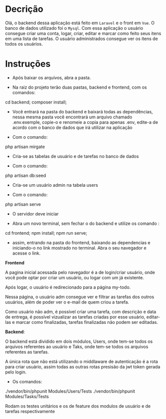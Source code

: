 # Decrição

Olá, o backend dessa aplicação está feito em `Laravel` e o front em `Vue`. O banco de dados utilizado foi o `Mysql`.
Com essa aplicação o usuário consegue criar uma conta, logar, criar, editar e marcar como feito seus itens em uma lista de tarefas. 
O usuário administrados consegue ver os itens de todos os usuários.

# Instruções
- Após baixar os arquivos, abra a pasta.

- Na raiz do projeto terão duas pastas, backend e frontend, com os comandos:

cd backend; composer install; 

- Você entrará na pasta do backend e baixará todas as dependências, nessa mesma pasta você encontrará um arquivo chamado 
.env.exemple, copie-o e renomeie a copia para apenas .env, edite-a de acordo com o banco de dados que irá utilizar na aplicação


- Com o comando:

 php artisan mirgate

- Cria-se as tabelas de usuário e de tarefas no banco de dados

- Com o comando:

 php artisan db:seed

- Cria-se um usuário admin na tabela users

- Com o comando:

php artisan serve

- O servidor deve iniciar

- Abra um novo terminal, sem fechar o do backend e utilize os comando :

cd frontend; npm install; npm run serve;

- assim, entrando na pasta do frontend, baixando as dependencias e iniciando-o no link mostrado no terminal. Abra o seu navegador e acesse o link.

**Frontend**

A pagina inicial acessada pelo navegador é a de login/criar usuário, onde você pode optar por criar um usuário, ou logar com um já existente.

Após logar, o usuário é redirecionado para a página my-todo.

Nessa página, o usuário adm consegue ver e filtrar as tarefas dos outros usuários, além de poder ver o e-mail de quem criou a tarefa.

Como usuário não adm, é possível criar uma tarefa, com descrição e data de entrega, é possível vizualizar as tarefas criadas por esse usuário,
editar-las e marcar como finalizadas, tarefas finalizadas não podem ser editadas.

**Backend**:

O backend está dividido em dois módulos, Users, onde tem-se todos os arquivos referentes ao usuário e Taks, onde tem-se todos os arquivos referentes as tarefas.

A única rota que não está utilizando o middlaware de autenticação é a rota para criar usuário, assim todas as outras rotas presisão da jwt token gerada pelo login.

- Os comandos:

./vendor/bin/phpunit Modules/Users/Tests
./vendor/bin/phpunit Modules/Tasks/Tests

Rodam os testes unitários e os de feature dos modulos de usuário e de tarefas respectivamente
